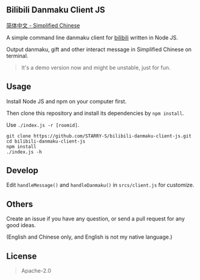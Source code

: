 Bilibili Danmaku Client JS
----

[简体中文 - Simplified Chinese](./README_zh.md)

A simple command line danmaku client for [bilibili](https://bilibili.com)
written in Node JS.

Output danmaku, gift and other interact message in Simplified Chinese
on terminal.

> It's a demo version now and might be unstable, just for fun.

## Usage

Install Node JS and npm on your computer first.

Then clone this repository and install its dependencies by `npm install`.

Use `./index.js -r [roomid]`.

```
git clone https://github.com/STARRY-S/bilibili-danmaku-client-js.git
cd bilibili-danmaku-client-js
npm install
./index.js -h
```

## Develop

Edit `handleMessage()` and `handleDanmaku()` in `srcs/client.js` for customize.

## Others

Create an issue if you have any question, or send a pull request for
any good ideas.

(English and Chinese only, and English is not my native language.)

## License

> Apache-2.0
